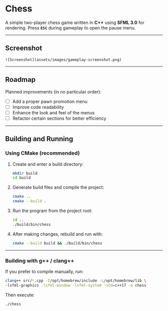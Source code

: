 # Chess

A simple two-player chess game written in **C++** using **SFML 3.0** for rendering.
Press **`ESC`** during gameplay to open the pause menu.

---

## Screenshot

`![Screenshot](assets/images/gameplay-screenshot.png)`


---

## Roadmap

Planned improvements (in no particular order):

- [ ] Add a proper pawn promotion menu
- [ ] Improve code readability
- [ ] Enhance the look and feel of the menus
- [ ] Refactor certain sections for better efficiency

---

## Building and Running

### Using CMake (recommended)

1. Create and enter a build directory:
   ```bash
   mkdir build
   cd build
   ```

2. Generate build files and compile the project:
   ```bash
   cmake ..
   cmake --build .
   ```

3. Run the program from the project root:
   ```bash
   cd ..
   ./build/bin/chess
   ```

4. After making changes, rebuild and run with:
   ```bash
   cmake --build build && ./build/bin/chess
   ```

---

### Building with g++ / clang++

If you prefer to compile manually, run:
```bash
clang++ src/*.cpp -I/opt/homebrew/include -L/opt/homebrew/lib \
-lsfml-graphics -lsfml-window -lsfml-system -std=c++17 -o chess
```

Then execute:
```bash
./chess
```
